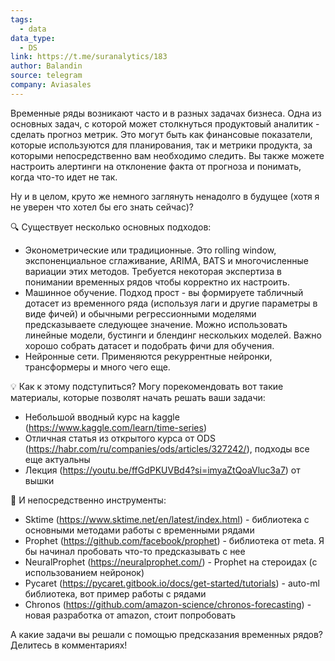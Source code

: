 ```yaml
---
tags:
  - data
data_type:
  - DS
link: https://t.me/suranalytics/183
author: Balandin
source: telegram
company: Aviasales
---
```

Временные ряды возникают часто и в разных задачах бизнеса. Одна из основных задач, с которой может столкнуться продуктовый аналитик - сделать прогноз метрик. Это могут быть как финансовые показатели, которые используются для планирования, так и метрики продукта, за которыми непосредственно вам необходимо следить. Вы также можете настроить алертинги на отклонение факта от прогноза и понимать, когда что-то идет не так. 

Ну и в целом, круто же немного заглянуть ненадолго в будущее (хотя я не уверен что хотел бы его знать сейчас)? 

🔍 Существует несколько основных подходов: 

- Эконометрические или традиционные. Это rolling window, экспоненциальное сглаживание, ARIMA, BATS и многочисленные вариации этих методов. Требуется некоторая экспертиза в понимании временных рядов чтобы корректно их настроить. 
- Машинное обучение. Подход прост - вы формируете табличный дотасет из временного ряда (используя лаги и другие параметры в виде фичей) и обычными регрессионными моделями предсказываете следующее значение. Можно использовать линейные модели, бустинги и блендинг нескольких моделей. Важно хорошо собрать датасет и подобрать фичи для обучения. 
- Нейронные сети. Применяются рекуррентные нейронки, трансформеры и много чего еще. 

💡 Как к этому подступиться? Могу порекомендовать вот такие материалы, которые позволят начать решать ваши задачи: 

- Небольшой вводный курс на kaggle (https://www.kaggle.com/learn/time-series)
- Отличная статья из открытого курса от ODS (https://habr.com/ru/companies/ods/articles/327242/), подходы все еще актуальны
- Лекция (https://youtu.be/ffGdPKUVBd4?si=imyaZtQoaVluc3a7) от вышки

🔨 И непосредственно инструменты: 

- Sktime (https://www.sktime.net/en/latest/index.html) - библиотека с основными методами работы с временными рядами
- Prophet (https://github.com/facebook/prophet) - библиотека от meta. Я бы начинал пробовать что-то предсказывать с нее
- NeuralProphet (https://neuralprophet.com/) - Prophet на стероидах (с использованием нейронок)
- Pycaret (https://pycaret.gitbook.io/docs/get-started/tutorials) - auto-ml библиотека, вот пример работы с рядами
- Chronos (https://github.com/amazon-science/chronos-forecasting) - новая разработка от amazon, стоит попробовать

А какие задачи вы решали с помощью предсказания временных рядов? Делитесь в комментариях!